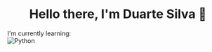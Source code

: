 <h1 align="center">Hello there, I'm Duarte Silva 👋</h1>

I'm currently learning:
<br>
![Python](https://img.shields.io/badge/Python-3776AB?style=for-the-badge&logo=python&logoColor=white)
